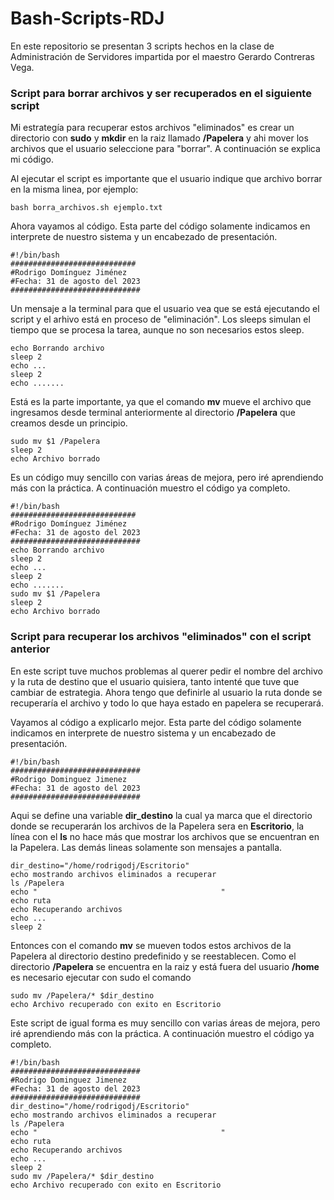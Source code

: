 # Bash-Scripts-RDJ
En este repositorio se presentan 3 scripts hechos en la clase de Administración de Servidores impartida por el maestro Gerardo Contreras Vega.

###  Script para borrar archivos y ser recuperados en el siguiente script
Mi estrategía para recuperar estos archivos "eliminados" es crear un directorio con **sudo** y **mkdir** en la raiz llamado **/Papelera** y ahi mover los archivos que el usuario seleccione para "borrar".
A continuación se explica mi código.

Al ejecutar el script es importante que el usuario indique que archivo borrar en la misma linea, por ejemplo:

	bash borra_archivos.sh ejemplo.txt
Ahora vayamos al código.
Esta parte del código solamente indicamos en interprete de nuestro sistema y un encabezado de presentación.

	#!/bin/bash
	############################
	#Rodrigo Domínguez Jiménez
	#Fecha: 31 de agosto del 2023
	#############################
Un mensaje a la terminal para que el usuario vea que se está ejecutando el script y el arhivo está en proceso de "eliminación". Los sleeps simulan el tiempo que se procesa la tarea, aunque no son necesarios estos sleep.

	echo Borrando archivo
	sleep 2
	echo ...
	sleep 2
	echo .......
Está es la parte importante, ya que el comando **mv** mueve el archivo que ingresamos desde terminal anteriormente al directorio **/Papelera** que creamos desde un principio.

	sudo mv $1 /Papelera
	sleep 2
	echo Archivo borrado
Es un código muy sencillo con varias áreas de mejora, pero iré aprendiendo más con la práctica.
A continuación muestro el código ya completo.

	#!/bin/bash
	############################
	#Rodrigo Domínguez Jiménez
	#Fecha: 31 de agosto del 2023
	#############################
	echo Borrando archivo
	sleep 2
	echo ...
	sleep 2
	echo .......
	sudo mv $1 /Papelera
	sleep 2
	echo Archivo borrado
### Script para recuperar los archivos "eliminados" con el script anterior
En este script tuve muchos problemas al querer pedir el nombre del archivo y la ruta de destino que el usuario quisiera, tanto intenté que tuve que cambiar de estrategia. Ahora tengo que definirle al usuario la ruta donde se recuperaría el archivo y todo lo que haya estado en papelera se recuperará.

Vayamos al código a explicarlo mejor. Esta parte del código solamente indicamos en interprete de nuestro sistema y un encabezado de presentación.

	#!/bin/bash
	#############################
	#Rodrigo Dominguez Jimenez
	#Fecha: 31 de agosto del 2023
	#############################
Aqui se define una variable **dir_destino** la cual ya marca que el directorio donde se recuperarán los archivos de la Papelera sera en **Escritorio**, la línea con el **ls** no hace más que mostrar los archivos que se encuentran en la Papelera. Las demás lineas solamente son mensajes a pantalla.

	dir_destino="/home/rodrigodj/Escritorio"
	echo mostrando archivos eliminados a recuperar
	ls /Papelera
	echo "                                         " 
	echo ruta
	echo Recuperando archivos
	echo ...
	sleep 2 
Entonces con el comando **mv** se mueven todos estos archivos de la Papelera al directorio destino predefinido y se reestablecen. Como el directorio **/Papelera** se encuentra en la raiz y está fuera del usuario **/home** es necesario ejecutar con sudo el comando 

	sudo mv /Papelera/* $dir_destino
	echo Archivo recuperado con exito en Escritorio
Este script de igual forma es muy sencillo con varias áreas de mejora, pero iré aprendiendo más con la práctica. A continuación muestro el código ya completo.

	#!/bin/bash
	#############################
	#Rodrigo Dominguez Jimenez
	#Fecha: 31 de agosto del 2023
	#############################
	dir_destino="/home/rodrigodj/Escritorio"
	echo mostrando archivos eliminados a recuperar
	ls /Papelera
	echo "                                         " 
	echo ruta
	echo Recuperando archivos
	echo ...
	sleep 2 
	sudo mv /Papelera/* $dir_destino
	echo Archivo recuperado con exito en Escritorio
